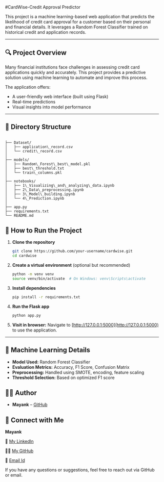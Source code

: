 #CardWise-Credit Approval Predictor

This project is a machine learning-based web application that predicts the likelihood of credit card approval for a customer based on their personal and financial details. It leverages a Random Forest Classifier trained on historical credit and application records.

---

## 🔍 Project Overview

Many financial institutions face challenges in assessing credit card applications quickly and accurately. This project provides a predictive solution using machine learning to automate and improve this process.

The application offers:
- A user-friendly web interface (built using Flask)
- Real-time predictions
- Visual insights into model performance

---

## 📁 Directory Structure

```

├── Dataset/
│   ├── application\_record.csv
│   └── credit\_record.csv
│ 
├── models/
│   ├── Random\_Forest\_best\_model.pkl
│   ├── best\_threshold.txt
│   └── train\_columns.pkl
│ 
├── notebooks/
│   ├── 1\_Visualizing\_and\_analyzing\_data.ipynb
│   ├── 2\_Data\_preprocessing.ipynb
│   ├── 3\_Model\_building.ipynb
│   └── 4\_Prediction.ipynb
│ 
├── app.py
├── requirements.txt
└── README.md

````

## 🚀 How to Run the Project

1. **Clone the repository**  
   ```bash
   git clone https://github.com/your-username/cardwise.git
   cd cardwise


2. **Create a virtual environment** (optional but recommended)

   ```bash
   python -m venv venv
   source venv/bin/activate  # On Windows: venv\Scripts\activate
   ```

3. **Install dependencies**

   ```bash
   pip install -r requirements.txt
   ```

4. **Run the Flask app**

   ```bash
   python app.py
   ```

5. **Visit in browser:**
   Navigate to [http://127.0.0.1:5000](http://127.0.0.1:5000) to use the application.

---

## 🧠 Machine Learning Details

* **Model Used:** Random Forest Classifier
* **Evaluation Metrics:** Accuracy, F1 Score, Confusion Matrix
* **Preprocessing:** Handled using SMOTE, encoding, feature scaling
* **Threshold Selection:** Based on optimized F1 score

## 👨‍💻 Author

* **Mayank** – [GitHub](https://github.com/Mayank221610)

## 📧 Connect with Me

**Mayank**

💼 [My LinkedIn](www.linkedin.com/in/mayank-83b657365)

👨‍💻 [My GitHub](https://github.com/Mayank221610)

📧 [Email Id](mayank221605@gmail.com)



If you have any questions or suggestions, feel free to reach out via GitHub or email.
